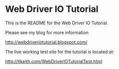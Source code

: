 # Web Driver IO Tutorial

This is the README for the Web Driver IO Tutorial.

Please see my blog for more information

http://webdriveriotutorial.blogspot.com/

The live working test site for the tutorial is located at:

http://tlkeith.com/WebDriverIOTutorialTest.html